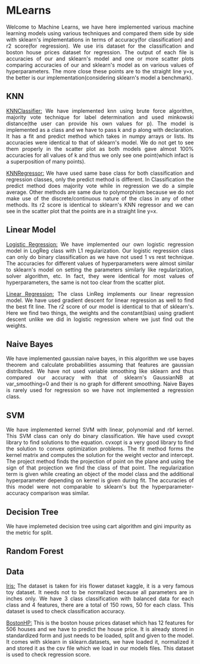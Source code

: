 # MLearns
<p align="justify">
Welcome to Machine Learns, we have here implemented various machine learning models using various techniques and compared them side by side with sklearn's implementations in 
terms of accuracy(for classification) and r2 score(for regression). We use iris dataset for the classification and boston house prices dataset for regression. The output of each 
file is accuracies of our and sklearn's model and one or more scatter plots comparing accuracies of our and sklearn's model as on various values of hyperparameters. The more 
close these points are to the straight line y=x, the better is our implementation(considering sklearn's model a benchmark). 
</p>

## KNN
<p align="justify">
<ins>KNNClassifier:</ins>
We have implemented knn using brute force algorithm, majority vote technique for label determination and used minkowski distance(the user can provide his own values for p). The
model is implemented as a class and we have to pass k and p along with declaration. It has a fit and predict method which takes in numpy arrays or lists. Its accuracies were 
identical to that of sklearn's model. We do not get to see them properly in the scatter plot as both models gave almost 100% accuracies for all values of k and thus we only see 
one point(which infact is a superposition of many points).
</p>

<p align="justify">
<ins>KNNRegressor:</ins>
We have used same base class for both classification and regression classes, only the predict method is different. In Classification the predict method does majority vote while 
in regression we do a simple average. Other methods are same due to polymorphism because we do not make use of the discrete/continuous nature of the class in any of other 
methods. Its r2 score is identical to sklearn's KNN regressor and we can see in the scatter plot that the points are in a straight line y=x.
</p>

## Linear Model
<p align="justify">
<ins>Logistic Regression:</ins>
We have implemented our own logistic regression model in LogReg class with L1 regularization. Our logistic regression class can only do binary classification as we have not used 
1 vs rest technique. The accuracies for different values of hyperparameters were almost similar to sklearn's model on setting the parameters similarly like regularization, 
solver algorithm, etc. In fact, they were identical for most values of hyperparameters, the same is not too clear from the scatter plot.
</p>

<p align="justify">
<ins>Linear Regression:</ins>
The class LinReg implements our linear regression model. We have used gradient descent for linear regression as well to find the best fit line. The r2 score of our model is 
identical to that of sklearn's. Here we find two things, the weights and the constant(bias) using gradient descent unlike we did in logistic regression where we just find out 
the weights.
</p>

## Naive Bayes
<p align="justify">
We have implemented gaussian naive bayes, in this algorithm we use bayes theorem and calculate probabilities assuming that features are gaussian distributed. We have not used 
variable smoothing like sklearn and thus compared our accuracy with that of sklearn's GaussianNB at var_smoothing=0 and their is no graph for different smoothing. Naive Bayes is 
rarely used for regression so we have not implemented a regression class.
</p>

## SVM
<p align="justify">
We have implemented kernel SVM with linear, polynomial and rbf kernel. This SVM class can only do binary classification. We have used cvxopt library to find solutions to the 
equation. cvxopt is a very good library to find the solution to convex optimization problems. The fit method forms the kernel matrix and computes the solution for the weight 
vector and intercept. The project method finds the projection of point on the plane and using the sign of that projection we find the class of that point. The regularization 
term is given while creating an object of the model class and the additional hyperparameter depending on kernel is given during fit. The accuracies of this model were not 
comparable to sklearn's but the hyperparameter-accuracy comparison was similar.
</p>

## Decision Tree
We have implemeted decision tree using cart algorithm and gini impurity as the metric for split.

## Random Forest

## Data
<p align="justify">
<ins>Iris:</ins>
The dataset is taken for iris flower dataset kaggle, it is a very famous toy dataset. It needs not to be normalized because all parameters are in inches only. We have 3 class 
classification with balanced data for each class and 4 features, there are a total of 150 rows, 50 for each class. This dataset is used to check classification accuracy.
</p>

<p align="justify">
<ins>BostonHP:</ins>
This is the boston house prices dataset which has 12 features for 506 houses and we have to predict the house price. It is already stored in standardized form and just needs to 
be loaded, split and given to the model. It comes with sklearn in sklearn.datasets, we have loaded it, normalized it and stored it as the csv file which we load in our models 
files. This dataset is used to check regression score.
</p>
